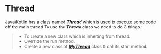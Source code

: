 # Thread
Java/Kotlin has a class named ***Thread*** which is used to execute some code off the main thread.To use the ***Thread*** class we need to do 3 things :-
> - To create a new class which is inherting from thread.
>  - Override the run method.
>  - Create a new class of [***MyThread***](app/src/main/java/com/thread/thread/MyThread.kt) class & call its start method.
